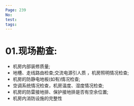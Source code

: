 ```yaml
---
Page: 239
No: 
test: 
tags: 
---
```

# 01.现场勘查:
- 机房内部装修质量;
- 地槽、走线路由检查;交流电源引人质 ，机房照明情况检查;
- 机房的防静电地板(如有)情况检查;
- 空调系统情况检查，机房温度、湿度情况检查;
- 机房的防雷接地排、保护接地排是否有空余位置;
- 机房内消防设施的完整性